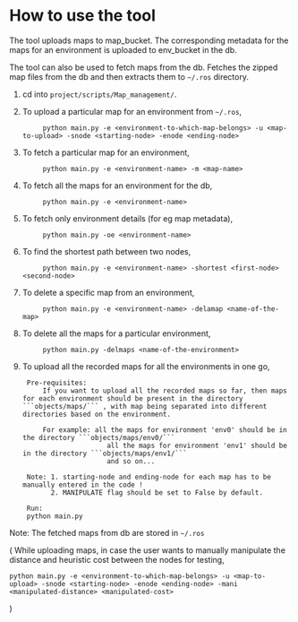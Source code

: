 # How to use the tool

The tool uploads maps to map_bucket. The corresponding metadata for the maps for an environment is uploaded to env_bucket in the db.

The tool can also be used to fetch maps from the db. Fetches the zipped map files from the db and then extracts them to `~/.ros` directory.

                
                 
1. cd into ```project/scripts/Map_management/```.


2. To upload a particular map for an environment from `~/.ros`,
            
            python main.py -e <environment-to-which-map-belongs> -u <map-to-upload> -snode <starting-node> -enode <ending-node>
            
3. To fetch a particular map for an environment,
           
            python main.py -e <environment-name> -m <map-name>            

4. To fetch all the maps for an environment for the db,
            
            python main.py -e <environment-name>
            
5. To fetch only environment details (for eg map metadata),
            
            python main.py -oe <environment-name> 
            
6. To find the shortest path between two nodes,
            
            python main.py -e <environment-name> -shortest <first-node> <second-node>
            
7. To delete a specific map from an environment,
            
            python main.py -e <environment-name> -delamap <name-of-the-map>

8. To delete all the maps for a particular environment,

            python main.py -delmaps <name-of-the-environment>
                        
            
9. To upload all the recorded maps for all the environments in one go,

        Pre-requisites:
            If you want to upload all the recorded maps so far, then maps  for each environment should be present in the directory ```objects/maps/``` , with map being separated into different directories based on the environment.
                    
            For example: all the maps for environment 'env0' should be in the directory ```objects/maps/env0/```
                            all the maps for environment 'env1' should be in the directory ```objects/maps/env1/```
                            and so on...
 
        Note: 1. starting-node and ending-node for each map has to be manually entered in the code !
              2. MANIPULATE flag should be set to False by default. 
          
        Run:    
        python main.py        
                       

Note: The fetched maps from db are stored in `~/.ros`


( 
While uploading maps, in case the user wants to manually manipulate the distance and heuristic cost between the nodes for testing,

    python main.py -e <environment-to-which-map-belongs> -u <map-to-upload> -snode <starting-node> -enode <ending-node> -mani <manipulated-distance> <manipulated-cost>
            
)
